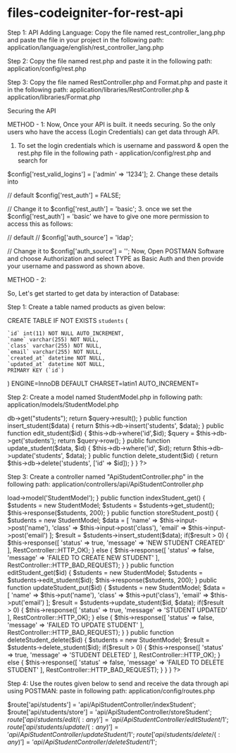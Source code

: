 # files-codeigniter-for-rest-api

Step 1: API Adding Language: Copy the file named rest_controller_lang.php and paste the file in your project in the following path:  application/language/english/rest_controller_lang.php 

Step 2: Copy the file named rest.php and paste it in the following path: application/config/rest.php

Step 3: Copy the file named RestController.php and Format.php and paste it in the following path: application/libraries/RestController.php & application/libraries/Format.php


Securing the API

METHOD - 1:
Now, Once your API is built. it needs securing. So the only users who have the access (Login Credentials) can get data through API.

1. To set the login credentials which is username and password & open the rest.php file in the following path -  application/config/rest.php and search for 

$config['rest_valid_logins'] = ['admin' => '1234'];
2. Change these details into 

// default
$config['rest_auth'] = FALSE;

// Change it to
$config['rest_auth'] = 'basic';
3. once we set the $config['rest_auth'] = 'basic' we have to give one more permission to access this as follows:

// default
// $config['auth_source'] = 'ldap';

// Change it to
$config['auth_source'] = '';
Now, Open POSTMAN Software and choose Authorization and select TYPE as Basic Auth and then provide your username and password as shown above.

METHOD - 2:

So, Let's get started to get data by interaction of Database:

Step 1: Create a table named products as given below:

CREATE TABLE IF NOT EXISTS `students` (

    `id` int(11) NOT NULL AUTO_INCREMENT,
    `name` varchar(255) NOT NULL,
    `class` varchar(255) NOT NULL,
    `email` varchar(255) NOT NULL,
    `created_at` datetime NOT NULL,
    `updated_at` datetime NOT NULL,
    PRIMARY KEY (`id`)
  
) ENGINE=InnoDB  DEFAULT CHARSET=latin1 AUTO_INCREMENT=


Step 2: Create a model named StudentModel.php in following path: application/models/StudentModel.php

<?php
defined('BASEPATH') OR exit('No direct script access allowed');

class StudentModel extends CI_Model
{

    public function get_student()
    {
        $query = $this->db->get("students");
        return $query->result();
    }

    public function insert_student($data)
    {
        return $this->db->insert('students', $data);
    }

    public function edit_student($id)
    {
        $this->db->where('id',$id);
        $query = $this->db->get('students');
        return $query->row();
    }

    public function update_student($data, $id)
    {
        $this->db->where('id', $id);
        return $this->db->update('students', $data);
    }

    public function delete_student($id)
    {
        return $this->db->delete('students', ['id' => $id]);
    }
    
}

?>


Step 3: Create a controller named "ApiStudentController.php" in the following path: application/controllers/api/ApiStudentController.php

<?php
defined('BASEPATH') OR exit('No direct script access allowed');

require APPPATH . 'libraries/RestController.php';

use chriskacerguis\RestServer\RestController;

class ApiStudentController extends RestController
{

    public function __construct()
    {
        parent::__construct();
        $this->load->model('StudentModel');
    }

    public function indexStudent_get()
    {
        $students = new StudentModel;
        $students = $students->get_student();
        $this->response($students, 200);
    }

    public function storeStudent_post()
    {
        $students = new StudentModel;
        $data = [
            'name' =>  $this->input->post('name'),
            'class' => $this->input->post('class'),
            'email' => $this->input->post('email')
        ];
        $result = $students->insert_student($data);
        if($result > 0)
        {
            $this->response([
                'status' => true,
                'message' => 'NEW STUDENT CREATED'
            ], RestController::HTTP_OK); 
        }
        else
        {
            $this->response([
                'status' => false,
                'message' => 'FAILED TO CREATE NEW STUDENT'
            ], RestController::HTTP_BAD_REQUEST);
        }
    }

    public function editStudent_get($id)
    {
        $students = new StudentModel;
        $students = $students->edit_student($id);
        $this->response($students, 200);
    }

    public function updateStudent_put($id)
    {
        $students = new StudentModel;
        $data = [
            'name' =>  $this->put('name'),
            'class' => $this->put('class'),
            'email' => $this->put('email')
        ];
        $result = $students->update_student($id, $data);
        if($result > 0)
        {
            $this->response([
                'status' => true,
                'message' => 'STUDENT UPDATED'
            ], RestController::HTTP_OK); 
        }
        else
        {
            $this->response([
                'status' => false,
                'message' => 'FAILED TO UPDATE STUDENT'
            ], RestController::HTTP_BAD_REQUEST);
        }
    }

    public function deleteStudent_delete($id)
    {
        $students = new StudentModel;
        $result = $students->delete_student($id);
        if($result > 0)
        {
            $this->response([
                'status' => true,
                'message' => 'STUDENT DELETED'
            ], RestController::HTTP_OK); 
        }
        else
        {
            $this->response([
                'status' => false,
                'message' => 'FAILED TO DELETE STUDENT'
            ], RestController::HTTP_BAD_REQUEST);
        }
    }
}

?>


Step 4: Use the routes given below to send and receive the data through api using POSTMAN: paste in following path: application/config/routes.php

$route['api/students'] = 'api/ApiStudentController/indexStudent';
$route['api/students/store'] = 'api/ApiStudentController/storeStudent';
$route['api/students/edit/(:any)'] = 'api/ApiStudentController/editStudent/$1';
$route['api/students/update/(:any)'] = 'api/ApiStudentController/updateStudent/$1';
$route['api/students/delete/(:any)'] = 'api/ApiStudentController/deleteStudent/$1';

